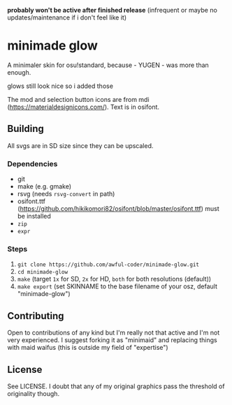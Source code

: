 **probably won't be active after finished release** (infrequent or maybe no updates/maintenance if i don't feel like it)
# minimade glow
A minimaler skin for osu!standard, because - YUGEN - was more than enough.

glows still look nice so i added those

The mod and selection button icons are from mdi (https://materialdesignicons.com/).
Text is in osifont.

## Building
All svgs are in SD size since they can be upscaled.
### Dependencies
 - git
 - make (e.g. gmake)
 - rsvg (needs `rsvg-convert` in path)
 - osifont.ttf (https://github.com/hikikomori82/osifont/blob/master/osifont.ttf) must be installed
 - `zip`
 - `expr`

### Steps
 1. `git clone https://github.com/awful-coder/minimade-glow.git`
 2. `cd minimade-glow`
 3. `make` (target `1x` for SD, `2x` for HD, `both` for both resolutions (default))
 4. `make export` (set SKINNAME to the base filename of your osz, default "minimade-glow")

## Contributing
Open to contributions of any kind but I'm really not that active and I'm not very experienced.
I suggest forking it as "minimaid" and replacing things with maid waifus (this is outside my field of "expertise")

## License
See LICENSE. I doubt that any of my original graphics pass the threshold of originality though.
